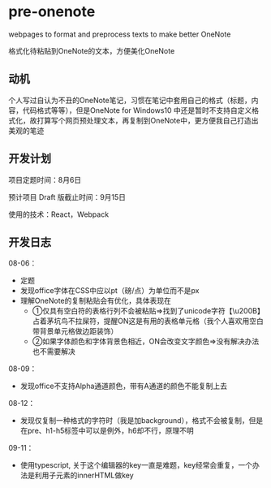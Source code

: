 # pre-onenote
webpages to format and preprocess texts to make better OneNote

格式化待粘贴到OneNote的文本，方便美化OneNote



## 动机

个人写过自认为不丑的OneNote笔记，习惯在笔记中套用自己的格式（标题，内容，代码格式等等），但是OneNote for Windows10 中还是暂时不支持自定义格式化，故打算写个网页预处理文本，再复制到OneNote中，更方便我自己打造出美观的笔迹



## 开发计划

项目定题时间：8月6日

预计项目 Draft 版截止时间：9月15日

使用的技术：React，Webpack



## 开发日志

08-06：

- 定题
- 发现office字体在CSS中应以pt（磅/点）为单位而不是px
- 理解OneNote的复制粘贴会有优化，具体表现在
  - ①仅具有空白符的表格行列不会被粘贴=>找到了unicode字符【\u200B】占着茅坑鸟不拉屎符，提醒ON这是有用的表格单元格（我个人喜欢用空白带背景单元格做边距装饰）
  - ②如果字体颜色和字体背景色相近，ON会改变文字颜色=>没有解决办法也不需要解决

08-09：

- 发现office不支持Alpha通道颜色，带有A通道的颜色不能复制上去

08-12：

- 发现仅复制一种格式的字符时（我是加background），格式不会被复制，但是在pre、h1-h5标签中可以是例外，h6却不行，原理不明

09-11：

- 使用typescript, 关于这个编辑器的key一直是难题，key经常会重复，一个办法是利用子元素的innerHTML做key
